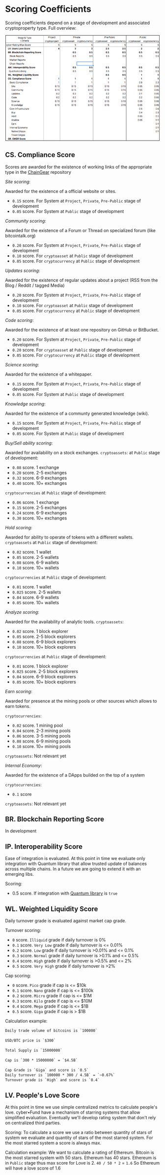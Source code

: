 # Scoring Coefficients

Scoring coefficients depend on a stage of development and associated cryptoproperty type. Full overview:

![scoring_table](scoring.png)

## CS. Compliance Score

Scores are awarded for the existence of working links of the appropriate type in the [ChainGear](https://github.com/cyberFund/chaingear) repository

*Site scoring*:

Awarded for the existence of a official website or sites.
- `0.15` score. For System at `Project`, `Private`, `Pre-Public` stage of development
- `0.05` score. For System at `Public` stage of development

*Community scoring*:

Awarded for the existence of a Forum or Thread on specialized forum (like bitcointalk.org)
- `0.20` score. For System at `Project`, `Private`, `Pre-Public` stage of development
- `0.10` score. For `cryptoasset` at `Public` stage of development
- `0.05` score. For `cryptocurrency` at `Public` stage of development

*Updates scoring*:

Awarded for the existence of regular updates about a project (RSS from the Blog / Reddit / tagged Media)
- `0.20` score. For System at `Project`, `Private`, `Pre-Public` stage of development
- `0.10` score. For `cryptoasset` at `Public` stage of development
- `0.05` score. For `cryptocurrency` at `Public` stage of development

*Code scoring*:

Awarded for the existence of at least one repository on GitHub or BitBucket.
- `0.20` score. For System at `Project`, `Private`, `Pre-Public` stage of development
- `0.20` score. For `cryptoasset` at `Public` stage of development
- `0.05` score. For `cryptocurrency` at `Public` stage of development

*Science scoring*:

Awarded for the existence of a whitepaper.
- `0.15` score. For System at `Project`, `Private`, `Pre-Public` stage of development
- `0.05` score. For System at `Public` stage of development

*Knowledge scoring*:

Awarded for the existence of a communty generated knowledge (wiki).
- `0.15` score. For System at `Project`, `Private`, `Pre-Public` stage of development
- `0.05` score. For System at `Public` stage of development

*Buy/Sell ability scoring*:

Awarded for availability on a stock exchanges.
`cryptoassets`: at `Public` stage of development:

- `0.08` score. 1 exchange
- `0.20` score. 2-5 exchanges
- `0.32` score. 6-9 exchanges
- `0.40` score. 10+ exchanges

`cryptocurrencies` at `Public` stage of development:
- `0.06` score. 1 exchange
- `0.15` score. 2-5 exchanges
- `0.24` score. 6-9 exchanges
- `0.30` score. 10+ exchanges

*Hold scoring*:

Awarded for ability to operate of tokens with a different wallets.
`cryptoassets` at `Public` stage of development:
- `0.02` score. 1 wallet
- `0.05` score. 2-5 wallets
- `0.08` score. 6-9 wallets
- `0.10` score. 10+ wallets

`cryptocurrencies` at `Public` stage of development:
- `0.01` score. 1 wallet
- `0.025` score. 2-5 wallets
- `0.04` score. 6-9 wallets
- `0.05` score. 10+ wallets

*Analyze scoring*:

Awarded for the availability of analytic tools.
`cryptoassets`:

- `0.02` score. 1 block explorer
- `0.05` score. 2-5 block explorers
- `0.08` score. 6-9 block explorers
- `0.10` score. 10+ block explorers

`cryptocurrencies` at `Public` stage of development:
- `0.01` score. 1 block explorer
- `0.025` score. 2-5 block explorers
- `0.04` score. 6-9 block explorers
- `0.05` score. 10+ block explorers

*Earn scoring*:

Awarded for presence at the mining pools or other sources which allows to earn tokens.

`cryptocurrencies`:
- `0.02` score. 1 mining pool
- `0.04` score. 2-3 mining pools
- `0.06` score. 3-5 mining pools
- `0.08` score. 6-9 mining pools
- `0.10` score. 10+ mining pools

`cryptoassets`:
Not relevant yet

*Internal Economy*:

Awarded for the existence of a DApps builded on the top of a system  

`cryptocurrencies`:
- `0.1` score

`cryptoassets`:
Not relevant yet

## BR. Blockchain Reporting Score

In development

## IP. Interoperability Score

Ease of integration is evaluated. At this point in time we evaluate only integration with Quantum library that allow trusted update of balances across multiple chains. In a future we are going to extend it with an emerging libs.

Scoring:
- 0.5 score. If integration with [Quantum library](https://github.com/cyberFund/quantum) is `true`

## WL. Weighted Liquidity Score

Daily turnover grade is evaluated against market cap grade.

Turnover scoring:
- `0` score. `Illiquid` grade if daily turnover is 0%
- `0.1` score. `Very Low` grade if daily turnover is <= 0.01%
- `0.2` score. `Low` grade if daily turnover is >0.01% and <= 0.1%
- `0.3` score. `Normal` grade if daily turnover is >0.1% and <= 0.5%
- `0.4` score. `High` grade if daily turnover is >0.5% and <= 2%
- `0.5` score. `Very High` grade if daily turnover is >2%

Cap scoring:
- `0` score. `Pico` grade if cap is <= $10k
- `0.1` score. `Nano` grade if cap is <= $100k
- `0.2` score. `Micro` grade if cap is <= $1M
- `0.3` score. `Kilo` grade if cap is <= $10M
- `0.4` score. `Mega` grade if cap is <= $1B
- `0.5` score. `Giga` grade if cap is > $1B

Calculation example:
```
Daily trade volume of bitcoins is `100000`

USD/BTC price is `$300`

Total Supply is `15000000`

Cap is `300 * 15000000` = `$4.5B`

Cap Grade is `Giga` and score is `0.5`
Daily turnover is `100000 * 300 / 4.5B` = `~0.67%`
Turnover grade is `High` and score is `0.4`
```

## LV. People's Love Score

At this point in time we use simple centralized metrics to calculate people's love. cyber•Fund have a mechanism of starring systems that allow simplified evaluation. Eventually we'll develop rating system that don't rely on centralized third parties.

Scoring:
To calculate a score we use a ratio between quantity of stars of system we evaluate and quantity of stars of the most starred system. For the most starred system a score is always max.

Calculation example:
We want to calculate a rating of Ethereum. Bitcoin is the most starred system with 50 stars. Ethereum has 40 stars. Ethereum is in `Public` stage thus max score for Love is 2.
`40 / 50 * 2` = `1.6`
So Ethereum will have a love score of 1.6

